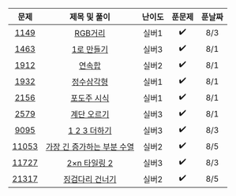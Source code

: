 | 문제 |  제목 및 풀이 | 난이도 | 푼문제 | 푼날짜 |    
| :-----: | :-----: | :-----: | :-----: | :-----: | 
| [1149](https://www.acmicpc.net/problem/1149) | [RGB거리](https://github.com/whdbfla6/algorithm_study/blob/main/DP/1149.py) | 실버1 |  ✔️ |  8/3  |
| [1463](https://www.acmicpc.net/problem/1463) | [1로 만들기](https://github.com/whdbfla6/algorithm_study/blob/main/DP/1463.py) | 실버3 |  ✔️ |   8/1  |
| [1912](https://www.acmicpc.net/problem/1912) | [연속합](https://github.com/whdbfla6/algorithm_study/blob/main/DP/1912.py) | 실버2 | ✔️ |   8/1  |
| [1932](https://www.acmicpc.net/problem/1932) | [정수삼각형]() | 실버1 | ✔️ |   8/1  |
| [2156](https://www.acmicpc.net/problem/2156) | [포도주 시식](https://github.com/whdbfla6/algorithm_study/blob/main/DP/2156.py) | 실버1 | ✔️ |   8/1  |
| [2579](https://www.acmicpc.net/problem/2579) | [계단 오르기](https://github.com/whdbfla6/algorithm_study/blob/main/DP/2579.py) | 실버3 | ✔️ |   8/1  |
| [9095](https://www.acmicpc.net/problem/9095) | [1 2 3 더하기](https://github.com/whdbfla6/algorithm_study/blob/main/DP/9095.py) | 실버3 | ✔️ |   8/3  |
| [11053](https://www.acmicpc.net/problem/11053) | [가장 긴 증가하는 부분 수열](https://github.com/whdbfla6/algorithm_study/blob/main/DP/11053.py) | 실버2 | ✔️ |  8/5  |
| [11727](https://www.acmicpc.net/problem/11727) | [2×n 타일링 2](https://github.com/whdbfla6/algorithm_study/blob/main/DP/11727.py) | 실버3 | ✔️ |  8/3  |
| [21317](https://www.acmicpc.net/problem/21317) | [징검다리 건너기](https://github.com/whdbfla6/algorithm_study/blob/main/DP/21317.py) | 실버2 | ✔️ |  8/5  |